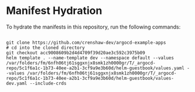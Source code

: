 
# Manifest Hydration

To hydrate the manifests in this repository, run the following commands:

```shell

git clone https://github.com/crenshaw-dev/argocd-example-apps
# cd into the cloned directory
git checkout acc9008609b2d4d4709f39d20ae3c592c3975b09
helm template . --name-template dev --namespace default --values /var/folders/fm/6nfh06tj61sggxnjx8smk1zh0000gr/T/_argocd-repo/5c1f6a1c-1b73-40ee-a2b1-3cf9a9e3b60d/helm-guestbook/values.yaml --values /var/folders/fm/6nfh06tj61sggxnjx8smk1zh0000gr/T/_argocd-repo/5c1f6a1c-1b73-40ee-a2b1-3cf9a9e3b60d/helm-guestbook/values-dev.yaml --include-crds
```